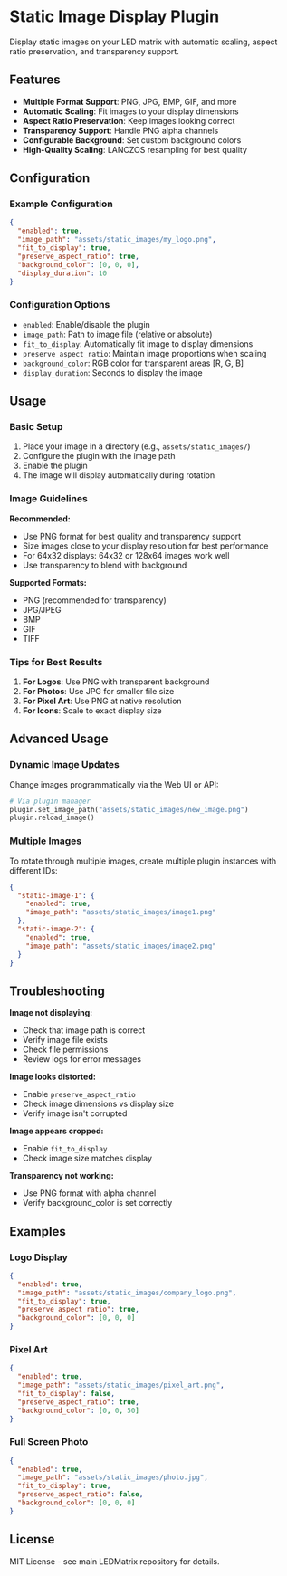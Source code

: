 # Static Image Display Plugin

Display static images on your LED matrix with automatic scaling, aspect ratio preservation, and transparency support.

## Features

- **Multiple Format Support**: PNG, JPG, BMP, GIF, and more
- **Automatic Scaling**: Fit images to your display dimensions
- **Aspect Ratio Preservation**: Keep images looking correct
- **Transparency Support**: Handle PNG alpha channels
- **Configurable Background**: Set custom background colors
- **High-Quality Scaling**: LANCZOS resampling for best quality

## Configuration

### Example Configuration

```json
{
  "enabled": true,
  "image_path": "assets/static_images/my_logo.png",
  "fit_to_display": true,
  "preserve_aspect_ratio": true,
  "background_color": [0, 0, 0],
  "display_duration": 10
}
```

### Configuration Options

- `enabled`: Enable/disable the plugin
- `image_path`: Path to image file (relative or absolute)
- `fit_to_display`: Automatically fit image to display dimensions
- `preserve_aspect_ratio`: Maintain image proportions when scaling
- `background_color`: RGB color for transparent areas [R, G, B]
- `display_duration`: Seconds to display the image

## Usage

### Basic Setup

1. Place your image in a directory (e.g., `assets/static_images/`)
2. Configure the plugin with the image path
3. Enable the plugin
4. The image will display automatically during rotation

### Image Guidelines

**Recommended:**
- Use PNG format for best quality and transparency support
- Size images close to your display resolution for best performance
- For 64x32 displays: 64x32 or 128x64 images work well
- Use transparency to blend with background

**Supported Formats:**
- PNG (recommended for transparency)
- JPG/JPEG
- BMP
- GIF
- TIFF

### Tips for Best Results

1. **For Logos**: Use PNG with transparent background
2. **For Photos**: Use JPG for smaller file size
3. **For Pixel Art**: Use PNG at native resolution
4. **For Icons**: Scale to exact display size

## Advanced Usage

### Dynamic Image Updates

Change images programmatically via the Web UI or API:

```python
# Via plugin manager
plugin.set_image_path("assets/static_images/new_image.png")
plugin.reload_image()
```

### Multiple Images

To rotate through multiple images, create multiple plugin instances with different IDs:

```json
{
  "static-image-1": {
    "enabled": true,
    "image_path": "assets/static_images/image1.png"
  },
  "static-image-2": {
    "enabled": true,
    "image_path": "assets/static_images/image2.png"
  }
}
```

## Troubleshooting

**Image not displaying:**
- Check that image path is correct
- Verify image file exists
- Check file permissions
- Review logs for error messages

**Image looks distorted:**
- Enable `preserve_aspect_ratio`
- Check image dimensions vs display size
- Verify image isn't corrupted

**Image appears cropped:**
- Enable `fit_to_display`
- Check image size matches display

**Transparency not working:**
- Use PNG format with alpha channel
- Verify background_color is set correctly

## Examples

### Logo Display
```json
{
  "enabled": true,
  "image_path": "assets/static_images/company_logo.png",
  "fit_to_display": true,
  "preserve_aspect_ratio": true,
  "background_color": [0, 0, 0]
}
```

### Pixel Art
```json
{
  "enabled": true,
  "image_path": "assets/static_images/pixel_art.png",
  "fit_to_display": false,
  "preserve_aspect_ratio": true,
  "background_color": [0, 0, 50]
}
```

### Full Screen Photo
```json
{
  "enabled": true,
  "image_path": "assets/static_images/photo.jpg",
  "fit_to_display": true,
  "preserve_aspect_ratio": false,
  "background_color": [0, 0, 0]
}
```

## License

MIT License - see main LEDMatrix repository for details.

